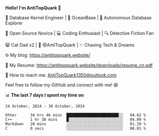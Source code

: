 
**Hello! I'm AntiTopQuark 👋**

🔧 Database Kernel Engineer | 🌊 OceanBase | 🤖 Autonomous Database Explorer

🌱 Open Source Novice | 💻 Coding Enthusiast | 🔍 Detective Fiction Fan

😸 Cat Dad x2 | 🎉 @AntiTopQuark | ✨ Chasing Tech & Dreams

🌐 My blog: https://antitopquark.website/

📄 My Resume: https://antitopquark.website/downloads/resume_cn.pdf

📧 How to reach me: AntiTopQuark1350@outlook.com

Feel free to follow my GitHub and connect with me! 😄

📊 **The last 7 days I spent my time on** 

<!--START_SECTION:waka-->
```text
24 October, 2024 - 30 October, 2024

Other      34 hrs 46 mins  ███████████████████████░░   94.62 % 
C++        1 hr 30 mins    █░░░░░░░░░░░░░░░░░░░░░░░░   04.09 % 
Markdown   28 mins         ░░░░░░░░░░░░░░░░░░░░░░░░░   01.29 % 
C          0 secs          ░░░░░░░░░░░░░░░░░░░░░░░░░   00.01 %
```
<!--END_SECTION:waka-->


